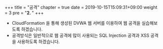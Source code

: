 +++
title = "공격"
chapter = true
date = 2019-10-15T15:09:31+09:00
weight = 3
pre = "<b>2. </b>"
+++

- CloudFormation 을 통해 생성된 DVWA 웹 서버를 이용하여 웹 공격을 실습해보도록 하겠습니다.
- 공격방식은 일반적으로 웹 공격에 많이 사용되는 SQL Injection 공격과 XSS 공격을 사용하도록 하겠습니다.

